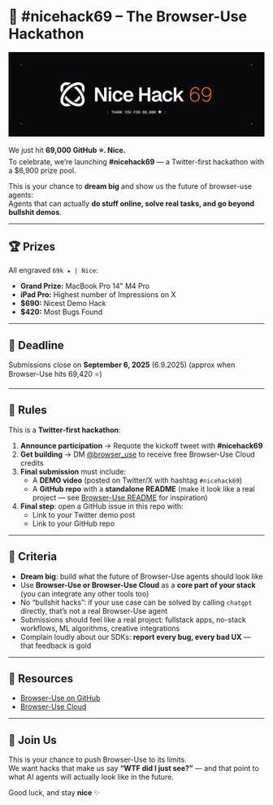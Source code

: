 # 🚀 #nicehack69 – The Browser-Use Hackathon

<img src="./static/nicehack-69.png" alt="NiceHack69 Banner">

We just hit **69,000 GitHub ⭐. Nice.**  
To celebrate, we’re launching **#nicehack69** — a Twitter-first hackathon with a $6,900 prize pool.

This is your chance to **dream big** and show us the future of browser-use agents:  
Agents that can actually **do stuff online, solve real tasks, and go beyond bullshit demos**.

---

## 🏆 Prizes

All engraved `69k ★ | Nice`:

- **Grand Prize:** MacBook Pro 14" M4 Pro
- **iPad Pro:** Highest number of Impressions on X
- **$690:** Nicest Demo Hack
- **$420:** Most Bugs Found

---

## 📅 Deadline

Submissions close on **September 6, 2025** (6.9.2025) (approx when Browser-Use hits 69,420 ⭐)

---

## 📜 Rules

This is a **Twitter-first hackathon**:

1. **Announce participation** → Requote the kickoff tweet with **#nicehack69**
2. **Get building** → DM [@browser_use](https://twitter.com/browser_use) to receive free Browser-Use Cloud credits
3. **Final submission** must include:
   - A **DEMO video** (posted on Twitter/X with hashtag `#nicehack69`)
   - A **GitHub repo** with a **standalone README** (make it look like a real project — see [Browser-Use README](https://github.com/browser-use/browser-use) for inspiration)
4. **Final step**: open a GitHub issue in this repo with:
   - Link to your Twitter demo post
   - Link to your GitHub repo

---

## 🎯 Criteria

- **Dream big**: build what the future of Browser-Use agents should look like
- Use **Browser-Use or Browser-Use Cloud** as a **core part of your stack** (you can integrate any other tools too)
- No “bullshit hacks”: if your use case can be solved by calling `chatgpt` directly, that’s not a real Browser-Use agent
- Submissions should feel like a real project: fullstack apps, no-stack workflows, ML algorithms, creative integrations
- Complain loudly about our SDKs: **report every bug, every bad UX** — that feedback is gold

---

## 🔑 Resources

- [Browser-Use on GitHub](https://github.com/browser-use/browser-use)
- [Browser-Use Cloud](https://cloud.browser-use.com)

---

## 🙌 Join Us

This is your chance to push Browser-Use to its limits.  
We want hacks that make us say **“WTF did I just see?”** — and that point to what AI agents will actually look like in the future.

Good luck, and stay **nice** ✨
